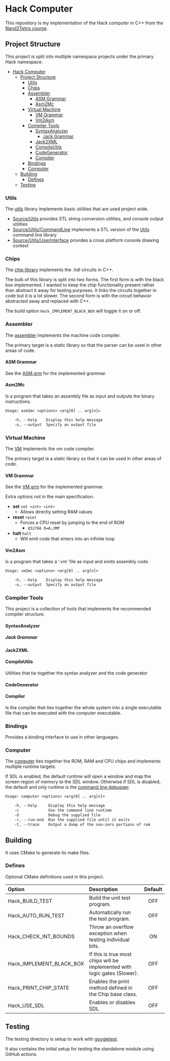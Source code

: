 # Hack Computer

This repository is my implementation of the Hack computer in C++ from the [Nand2Tetris course](https://www.coursera.org/learn/build-a-computer).

## Project Structure

This project is split into multiple namespace projects under the primary Hack namespace.

- [Hack Computer](#hack-computer)
  - [Project Structure](#project-structure)
    - [Utils](#utils)
    - [Chips](#chips)
    - [Assembler](#assembler)
      - [ASM Grammar](#asm-grammar)
      - [Asm2Mc](#asm2mc)
    - [Virtual Machine](#virtual-machine)
      - [VM Grammar](#vm-grammar)
      - [Vm2Asm](#vm2asm)
    - [Compiler Tools](#compiler-tools)
      - [SyntaxAnalyzer](#syntaxanalyzer)
        - [Jack Grammar](#jack-grammar)
      - [Jack2XML](#jack2xml)
      - [CompileUtils](#compileutils)
      - [CodeGenerator](#codegenerator)
      - [Compiler](#compiler)
    - [Bindings](#bindings)
    - [Computer](#computer)
  - [Building](#building)
    - [Defines](#defines)
  - [Testing](#testing)

### Utils

The [utils](Source/Utils/) library implements basic utilities that are used project wide.

- [Source/Utils](Source/Utils/) provides STL string conversion utilities, and console output utilities
- [Source/Utils/CommandLine](Source/Utils/CommandLine/) implements a STL version of the [Utils](https://github.com/CharlesCarley/Utils) command line library
- [Source/Utils/UserInterface](Source/Utils/UserInterface/) provides a cross platform console drawing context

### Chips

The [chip library](Source/Chips/) implements the .hdl circuits in C++.

The bulk of this library is split into two forms. The first form is with the black box implemented.
I wanted to keep the chip functionality present rather than abstract it away for testing purposes. It links the circuits together in code but it is a lot slower. The second form is with the circuit behavior abstracted away and replaced with C++.

The build option `Hack_IMPLEMENT_BLACK_BOX` will toggle it on or off.

### Assembler

The [assembler](Source/Assembler/) implements the machine code compiler.

The primary target is a static library so that the parser can be used in other areas of code.

#### ASM Grammar

See the [ASM.grm](Source/Assembler/ASM.grm) for the implemented grammar.

#### Asm2Mc

Is a program that takes an assembly file as input and outputs the binary instructions.

```txt
Usage: asm2mc <options> <arg[0] .. arg[n]>

    -h, --help    Display this help message
    -o, --output  Specify an output file
```

### Virtual Machine

The [VM](Source/VirtualMachine/) implements the vm code compiler.

The primary target is a static library so that it can be used in other areas of code.

#### VM Grammar

See the [VM.grm](Source/VirtualMachine/VM.grm) for the implemented grammar.

Extra options not in the main specification.

- __set__ `set <int> <int>`
  - Allows directly setting RAM values
- __reset__ `reset`
  - Forces a CPU reset by jumping to the end of ROM
    - `@32766 D=A;JMP`
- __halt__ `halt`
  - Will emit code that enters into an infinite loop



#### Vm2Asm

Is a program that takes a '.vm' file as input and emits assembly code.

```txt
Usage: vm2mc <options> <arg[0] .. arg[n]>

    -h, --help    Display this help message
    -o, --output  Specify an output file
```

### Compiler Tools

This project is a collection of tools that implements the recommended compiler structure.

#### SyntaxAnalyzer

##### Jack Grammar

#### Jack2XML

#### CompileUtils

Utilities that tie together the syntax analyzer and the code generator

#### CodeGenerator

#### Compiler

Is the compiler that ties together the whole system into a single executable file that can be executed with the computer 
executable.

### Bindings

Provides a binding interface to use in other languages.

### Computer

The [computer](Source/Computer/) ties together the ROM, RAM and CPU chips and implements multiple runtime targets.

If SDL is enabled, the default runtime will open a window and map the screen region of memory to the SDL window. Otherwise if SDL is disabled, the default and only runtime is the [command line debugger](Content/Debugger.png).

```txt
Usage: computer <options> <arg[0] .. arg[n]>

    -h, --help     Display this help message
    -c             Use the command line runtime
    -d             Debug the supplied file
    -r, --run-end  Run the supplied file until it exits
    -t, --trace    Output a dump of the non-zero portions of ram
```

## Building

It uses CMake to generate its make files.

### Defines

Optional CMake definitions used in this project.

| Option                   | Description                                                               | Default |
|:-------------------------|:--------------------------------------------------------------------------|:-------:|
| Hack_BUILD_TEST          | Build the unit test program.                                              |   OFF   |
| Hack_AUTO_RUN_TEST       | Automatically run the test program.                                       |   OFF   |
| Hack_CHECK_INT_BOUNDS    | Throw an overflow exception when testing individual bits.                 |   ON    |
| Hack_IMPLEMENT_BLACK_BOX | If this is true most chips will be implemented with logic gates (Slower). |   OFF   |
| Hack_PRINT_CHIP_STATE    | Enables the print method defined in the Chip base class.                  |   OFF   |
| Hack_USE_SDL             | Enables or disables SDL                                                   |   OFF   |

## Testing

The testing directory is setup to work with [googletest](https://github.com/google/googletest).

It also contains the initial setup for testing the standalone module using GitHub actions.
